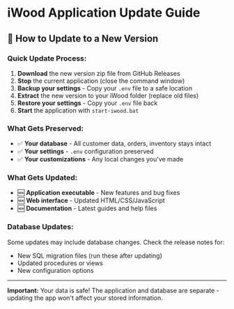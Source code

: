 # iWood Application Update Guide

## 🔄 How to Update to a New Version

### Quick Update Process:
1. **Download** the new version zip file from GitHub Releases
2. **Stop** the current application (close the command window)
3. **Backup your settings** - Copy your `.env` file to a safe location
4. **Extract** the new version to your iWood folder (replace old files)
5. **Restore your settings** - Copy your `.env` file back
6. **Start** the application with `start-iwood.bat`

### What Gets Preserved:
- ✅ **Your database** - All customer data, orders, inventory stays intact
- ✅ **Your settings** - `.env` configuration preserved
- ✅ **Your customizations** - Any local changes you've made

### What Gets Updated:
- 🆕 **Application executable** - New features and bug fixes
- 🆕 **Web interface** - Updated HTML/CSS/JavaScript
- 🆕 **Documentation** - Latest guides and help files

### Database Updates:
Some updates may include database changes. Check the release notes for:
- New SQL migration files (run these after updating)
- Updated procedures or views
- New configuration options

---

**Important:** Your data is safe! The application and database are separate - updating the app won't affect your stored information.
